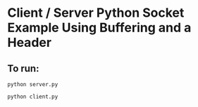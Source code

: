 

# Client / Server Python Socket Example Using Buffering and a Header

## To run:

```
python server.py
```

```
python client.py
```
